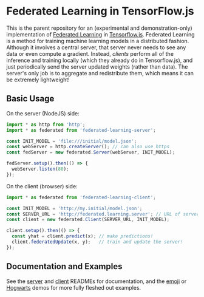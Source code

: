 # Federated Learning in TensorFlow.js

This is the parent repository for an (experimental and demonstration-only)
implementation of [Federated
Learning](https://ai.googleblog.com/2017/04/federated-learning-collaborative.html)
in [Tensorflow.js](https://js.tensorflow.org/). Federated Learning is a
method for training machine learning models in a distributed fashion.
Although it involves a central server, that server never needs to see any
data or even compute a gradient. Instead, _clients_ perform all of the
inference and training locally (which they already do in Tensorflow.js), and
just periodically send the server updated weights (rather than data). The
server's only job is to aggregate and redistribute them, which means it can
be extremely lightweight!

## Basic Usage

On the server (NodeJS) side:

```js
import * as http from 'http';
import * as federated from 'federated-learning-server';

const INIT_MODEL = 'file:///initial/model.json';
const webServer = http.createServer(); // can also use https
const fedServer = new federated.Server(webServer, INIT_MODEL);

fedServer.setup().then(() => {
  webServer.listen(80);
});
```

On the client (browser) side:

```js
import * as federated from 'federated-learning-client';

const INIT_MODEL = 'http://my.initial/model.json';
const SERVER_URL = 'http://federated.learning.server'; // URL of server above
const client = new federated.Client(SERVER_URL, INIT_MODEL);

client.setup().then(() => {
  const yhat = client.predict(x); // make predictions!
  client.federatedUpdate(x, y);   // train and update the server!
});
```

## Documentation and Examples

See the [server](./src/server) and [client](./src/client)
READMEs for documentation, and the [emoji](./demo/emoji_hunt) or
[Hogwarts](./demo/audio) demos for more fully fleshed out examples.
